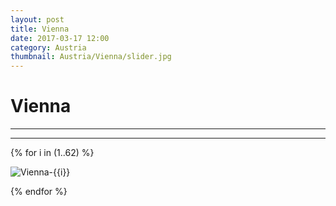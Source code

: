```yaml
---
layout: post
title: Vienna
date: 2017-03-17 12:00
category: Austria
thumbnail: Austria/Vienna/slider.jpg
---
```


# Vienna

---



---

{% for i in (1..62) %}

![Vienna-{{i}}](/assets/img/travel/Austria/Vienna/Vienna-{{i}}.jpg)

{% endfor %}